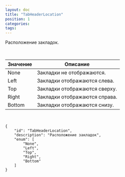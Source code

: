 ```yaml
---
layout: doc
title: "TabHeaderLocation"
position: 1
categories: 
tags: 
---
```


Расположение закладок.

 

|Значение|Описание|
|--------|--------|
|None|Закладки не отображаются.|
|Left|Закладки отображаются слева.|
|Top|Закладки отображаются сверху.|
|Right|Закладки отображаются справа.|
|Bottom|Закладки отображаются снизу.|

    

```
{
	"id": "TabHeaderLocation",
	"description": "Расположение закладок",
	"enum": [
		"None",
		"Left",
		"Top",
		"Right",
		"Bottom"
	]
}
```

 

 

